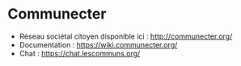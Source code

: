 # Communecter

* Réseau sociétal citoyen disponible ici : http://communecter.org/
* Documentation : https://wiki.communecter.org/
* Chat : https://chat.lescommuns.org/
